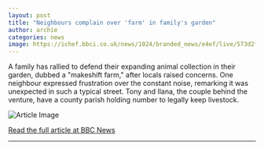 ```yaml
---
layout: post
title: "Neighbours complain over 'farm' in family's garden"
author: archie
categories: news
image: https://ichef.bbci.co.uk/news/1024/branded_news/e4ef/live/573d2f80-8cf1-11f0-afcc-0100a3263099.jpg
---
```

A family has rallied to defend their expanding animal collection in their garden, dubbed a "makeshift farm," after locals raised concerns. One neighbour expressed frustration over the constant noise, remarking it was unexpected in such a typical street. Tony and Ilana, the couple behind the venture, have a county parish holding number to legally keep livestock.

![Article Image](https://ichef.bbci.co.uk/news/1024/branded_news/e4ef/live/573d2f80-8cf1-11f0-afcc-0100a3263099.jpg)

[Read the full article at BBC News](https://www.bbc.com/news/articles/czx05kp1q07o?at_medium=RSS&at_campaign=rss)

---
